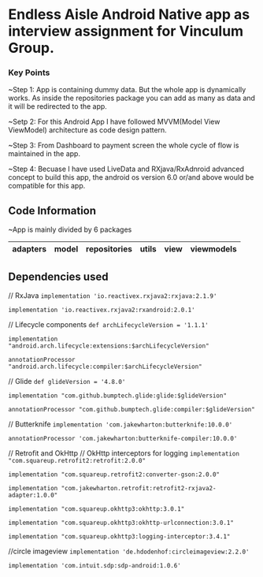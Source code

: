 # Endless Aisle Android Native app as interview assignment for Vinculum Group.

### Key Points
~Step 1: App is containing dummy data. But the whole app is dynamically works. As inside the repositories package you can add as many as data and it will be redirected to the app.

~Setp 2: For this Android App I have followed MVVM(Model View ViewModel) architecture as code design pattern.

~Step 3: From Dashboard to payment screen the whole cycle of flow is maintained in the app.

~Step 4: Becuase I have used LiveData and RXjava/RxAdnroid advanced concept to build this app, the android os version 6.0 or/and above would be compatible for this app.

## Code Information

~App is mainly divided by 6 packages 

adapters|model|repositories|utils|view|viewmodels|
|---|---|---|---|---|---|


## Dependencies used

// RxJava
`implementation 'io.reactivex.rxjava2:rxjava:2.1.9'`

`implementation 'io.reactivex.rxjava2:rxandroid:2.0.1'`


// Lifecycle components
`def archLifecycleVersion = '1.1.1'`

`implementation "android.arch.lifecycle:extensions:$archLifecycleVersion"`

`annotationProcessor "android.arch.lifecycle:compiler:$archLifecycleVersion"`



// Glide
`def glideVersion = '4.8.0'`

`implementation "com.github.bumptech.glide:glide:$glideVersion"`

`annotationProcessor "com.github.bumptech.glide:compiler:$glideVersion"`



// Butterknife
`implementation 'com.jakewharton:butterknife:10.0.0'`

`annotationProcessor 'com.jakewharton:butterknife-compiler:10.0.0'`



// Retrofit and OkHttp
// OkHttp interceptors for logging
`implementation "com.squareup.retrofit2:retrofit:2.0.0"`

`implementation "com.squareup.retrofit2:converter-gson:2.0.0"`

`implementation "com.jakewharton.retrofit:retrofit2-rxjava2-adapter:1.0.0"`

`implementation "com.squareup.okhttp3:okhttp:3.0.1"`

`implementation "com.squareup.okhttp3:okhttp-urlconnection:3.0.1"`

`implementation "com.squareup.okhttp3:logging-interceptor:3.4.1"`



//circle imageview
`implementation 'de.hdodenhof:circleimageview:2.2.0'`

`implementation 'com.intuit.sdp:sdp-android:1.0.6'`
    
    
